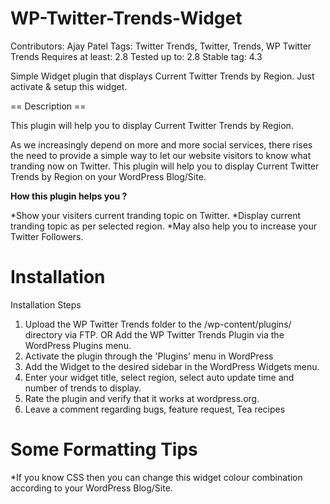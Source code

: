 WP-Twitter-Trends-Widget
========================


Contributors: Ajay Patel 
Tags: Twitter Trends, Twitter, Trends, WP Twitter Trends
Requires at least: 2.8
Tested up to: 2.8
Stable tag: 4.3

Simple Widget plugin that displays Current Twitter Trends by Region. Just activate & setup this widget.

== Description ==

This plugin will help you to display Current Twitter Trends by Region.

As we increasingly depend on more and more social services, there rises the need to provide a simple way to let our website visitors to know what tranding now on Twitter. This plugin will help you to display Current Twitter Trends by Region on your WordPress Blog/Site.

<strong>How this plugin helps you ?</strong>

*Show your visiters current tranding topic on Twitter.
*Display current tranding topic as per selected region.
*May also help you to increase your Twitter Followers.


Installation
==================

Installation Steps

1. Upload the WP Twitter Trends folder to the /wp-content/plugins/ directory via FTP. OR Add the WP Twitter Trends Plugin via the WordPress Plugins menu.
2. Activate the plugin through the 'Plugins' menu in WordPress
3. Add the Widget to the desired sidebar in the WordPress Widgets menu.
4. Enter your widget title, select region, select auto update time and number of trends to display.
5. Rate the plugin and verify that it works at wordpress.org.
6. Leave a comment regarding bugs, feature request, Tea recipes 

Some Formatting Tips
========================

*If you know CSS then you can change this widget colour combination according to your WordPress Blog/Site.